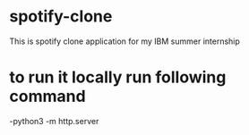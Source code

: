 # spotify-clone
This is spotify clone application for my IBM summer internship
# to run it locally run following command
-python3 -m http.server


